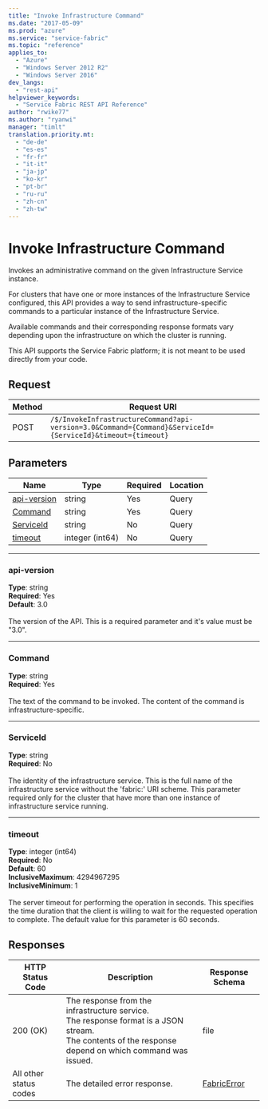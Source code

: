 ```yaml
---
title: "Invoke Infrastructure Command"
ms.date: "2017-05-09"
ms.prod: "azure"
ms.service: "service-fabric"
ms.topic: "reference"
applies_to: 
  - "Azure"
  - "Windows Server 2012 R2"
  - "Windows Server 2016"
dev_langs: 
  - "rest-api"
helpviewer_keywords: 
  - "Service Fabric REST API Reference"
author: "rwike77"
ms.author: "ryanwi"
manager: "timlt"
translation.priority.mt: 
  - "de-de"
  - "es-es"
  - "fr-fr"
  - "it-it"
  - "ja-jp"
  - "ko-kr"
  - "pt-br"
  - "ru-ru"
  - "zh-cn"
  - "zh-tw"
---
```

# Invoke Infrastructure Command
Invokes an administrative command on the given Infrastructure Service instance.

For clusters that have one or more instances of the Infrastructure Service configured,
this API provides a way to send infrastructure-specific commands to a particular
instance of the Infrastructure Service.

Available commands and their corresponding response formats vary depending upon
the infrastructure on which the cluster is running.

This API supports the Service Fabric platform; it is not meant to be used directly from your code.


## Request
| Method | Request URI |
| ------ | ----------- |
| POST | `/$/InvokeInfrastructureCommand?api-version=3.0&Command={Command}&ServiceId={ServiceId}&timeout={timeout}` |


## Parameters
| Name | Type | Required | Location |
| --- | --- | --- | --- |
| [api-version](#api-version) | string | Yes | Query |
| [Command](#command) | string | Yes | Query |
| [ServiceId](#serviceid) | string | No | Query |
| [timeout](#timeout) | integer (int64) | No | Query |

____
### api-version
__Type__: string <br/>
__Required__: Yes<br/>
__Default__: 3.0 <br/>
<br/>
The version of the API. This is a required parameter and it's value must be "3.0".

____
### Command
__Type__: string <br/>
__Required__: Yes<br/>
<br/>
The text of the command to be invoked. The content of the command is infrastructure-specific.

____
### ServiceId
__Type__: string <br/>
__Required__: No<br/>
<br/>
The identity of the infrastructure service. This is  the full name of the infrastructure service without the 'fabric:' URI scheme. This parameter required only for the cluster that have more than one instance of infrastructure service running.

____
### timeout
__Type__: integer (int64) <br/>
__Required__: No<br/>
__Default__: 60 <br/>
__InclusiveMaximum__: 4294967295 <br/>
__InclusiveMinimum__: 1 <br/>
<br/>
The server timeout for performing the operation in seconds. This specifies the time duration that the client is willing to wait for the requested operation to complete. The default value for this parameter is 60 seconds.

## Responses

| HTTP Status Code | Description | Response Schema |
| --- | --- | --- |
| 200 (OK) | The response from the infrastructure service.<br/>The response format is a JSON stream.<br/>The contents of the response depend on which command was issued.<br/> | file |
| All other status codes | The detailed error response.<br/> | [FabricError](sfclient-v56-model-fabricerror.md) |
